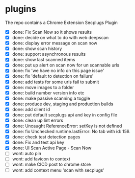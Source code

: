 # plugins

The repo contains a Chrome Extension Secplugs Plugin


- [x] done: Fix Scan Now so it shows results 
- [x] done: decide on what to do with web deepscan
- [x] done: display error message on scan now
- [x] done: show scan history
- [x] done: support asynchronous results
- [x] done: show last scanned items
- [x] done: put up alert on scan now for un scannable urls 
- [x] done: fix 'we have no info on this page issue'
- [x] done: fix 'default to detection on failure'
- [x] done: add tests for some urls fail to submit 
- [x] done: move images to a folder
- [x] done: build number version info etc
- [x] done: make passive scanning a toggle 
- [x] done: produce dev, staging and production builds
- [x] done: add client id 
- [x] done: put default secplugs api and key in config file
- [x] done: clean up lint errors
- [x] done: Uncaught ReferenceError: setKey is not defined
- [x] done: fix Unchecked runtime.lastError: No tab with id: 159.
- [x] done: check test detection pages
- [x] done: Fix and test api key
- [x] done: UI Scan Active Page - Scan Now
- [ ] wont: auto pin 
- [ ] wont: add favicon to context 
- [ ] wont: make CICD post to chrome store 
- [ ] wont: add context menu 'scan with secplugs'
